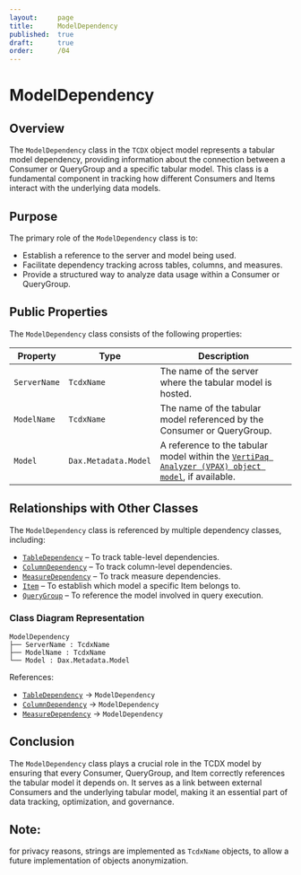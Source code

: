 ```yaml
---
layout:     page
title:      ModelDependency
published:  true
draft:      true
order:      /04
---
```


# ModelDependency

## Overview
The `ModelDependency` class in the `TCDX` object model represents a tabular model dependency, providing information about the connection between a Consumer or QueryGroup and a specific tabular model. This class is a fundamental component in tracking how different Consumers and Items interact with the underlying data models.

## Purpose
The primary role of the `ModelDependency` class is to:
- Establish a reference to the server and model being used.
- Facilitate dependency tracking across tables, columns, and measures.
- Provide a structured way to analyze data usage within a Consumer or QueryGroup.

## Public Properties
The `ModelDependency` class consists of the following properties:

| Property   | Type          | Description  |
|---------------|------------------|------------------|
| `ServerName`  | `TcdxName`        | The name of the server where the tabular model is hosted. |
| `ModelName`   | `TcdxName`        | The name of the tabular model referenced by the Consumer or QueryGroup. |
| `Model`       | `Dax.Metadata.Model` | A reference to the tabular model within the [`VertiPaq Analyzer (VPAX) object model`](https://docs.sqlbi.com/vertipaq-analyzer/), if available. |

## Relationships with Other Classes
The `ModelDependency` class is referenced by multiple dependency classes, including:
- [`TableDependency`](.\TableDependency.md) – To track table-level dependencies.
- [`ColumnDependency`](.\ColumnDependency.md) – To track column-level dependencies.
- [`MeasureDependency`](.\MeasureDependency.md) – To track measure dependencies.
- [`Item`](.\Item.md) – To establish which model a specific Item belongs to.
- [`QueryGroup`](.\QueryGroup.md) – To reference the model involved in query execution.

### Class Diagram Representation
```
ModelDependency
├── ServerName : TcdxName
├── ModelName : TcdxName
└── Model : Dax.Metadata.Model
```
References:
- [`TableDependency`](.\TableDependency.md) → `ModelDependency`
- [`ColumnDependency`](.\ColumnDependency.md) → `ModelDependency`
- [`MeasureDependency`](.\MeasureDependency.md) → `ModelDependency`

## Conclusion
The `ModelDependency` class plays a crucial role in the TCDX model by ensuring that every Consumer, QueryGroup, and Item correctly references the tabular model it depends on. It serves as a link between external Consumers and the underlying tabular model, making it an essential part of data tracking, optimization, and governance.

## Note: 
for privacy reasons, strings are implemented as `TcdxName` objects, to allow a future implementation of objects anonymization.
